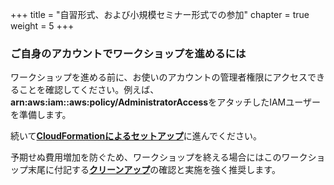 +++
title = "自習形式、および小規模セミナー形式での参加"
chapter = true
weight = 5
+++

### ご自身のアカウントでワークショップを進めるには

ワークショップを進める前に、お使いのアカウントの管理者権限にアクセスできることを確認してください。例えば、**arn:aws:iam::aws:policy/AdministratorAccess**をアタッチしたIAMユーザーを準備します。

続いて[**CloudFormationによるセットアップ**](/ja/running-amazon-ec2-workloads-at-scale/launch_cloudformation.html)に進んでください。

予期せぬ費用増加を防ぐため、ワークショップを終える場合にはこのワークショップ末尾に付記する[**クリーンアップ**](/ja/running-amazon-ec2-workloads-at-scale/cleanup.html)の確認と実施を強く推奨します。
